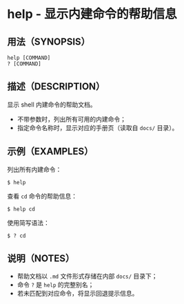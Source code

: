 # help - 显示内建命令的帮助信息

## 用法（SYNOPSIS）

```shell
help [COMMAND]
? [COMMAND]
```


## 描述（DESCRIPTION）

显示 shell 内建命令的帮助文档。

* 不带参数时，列出所有可用的内建命令；
* 指定命令名称时，显示对应的手册页（读取自 `docs/` 目录）。


## 示例（EXAMPLES）

列出所有内建命令：

```shell
$ help
```

查看 `cd` 命令的帮助信息：

```shell
$ help cd
```

使用简写语法：

```shell
$ ? cd
```


## 说明（NOTES）

* 帮助文档以 `.md` 文件形式存储在内部 `docs/` 目录下；
* 命令 `?` 是 `help` 的完整别名；
* 若未匹配到对应命令，将显示回退提示信息。
